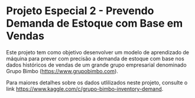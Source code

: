 # Projeto Especial 2 - Prevendo Demanda de Estoque com Base em Vendas
Este projeto tem como objetivo desenvolver um modelo de aprendizado de máquina para prever com precisão a demanda de estoque com base nos dados históricos de vendas de um grande grupo empresarial denominado Grupo Bimbo (https://www.grupobimbo.com).

Para maiores detalhes sobre os dados utlilizados neste projeto, consulte o link https://www.kaggle.com/c/grupo-bimbo-inventory-demand.
